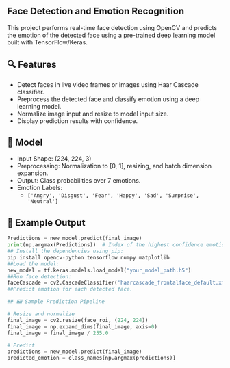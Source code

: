 ## Face Detection and Emotion Recognition

This project performs real-time face detection using OpenCV and predicts the emotion of the detected face using a pre-trained deep learning model built with TensorFlow/Keras.

## 🔍 Features

- Detect faces in live video frames or images using Haar Cascade classifier.
- Preprocess the detected face and classify emotion using a deep learning model.
- Normalize image input and resize to model input size.
- Display prediction results with confidence.

## 🧠 Model

- Input Shape: (224, 224, 3)
- Preprocessing: Normalization to [0, 1], resizing, and batch dimension expansion.
- Output: Class probabilities over 7 emotions.
- Emotion Labels:
  - `['Angry', 'Disgust', 'Fear', 'Happy', 'Sad', 'Surprise', 'Neutral']`

## 🧪 Example Output

```python
Predictions = new_model.predict(final_image)
print(np.argmax(Predictions))  # Index of the highest confidence emotion
## Install the dependencies using pip:
pip install opencv-python tensorflow numpy matplotlib
##Load the model:
new_model = tf.keras.models.load_model("your_model_path.h5")
##Run face detection:
faceCascade = cv2.CascadeClassifier('haarcascade_frontalface_default.xml')
##Predict emotion for each detected face.

## 🖼 Sample Prediction Pipeline

# Resize and normalize
final_image = cv2.resize(face_roi, (224, 224))
final_image = np.expand_dims(final_image, axis=0)
final_image = final_image / 255.0

# Predict
predictions = new_model.predict(final_image)
predicted_emotion = class_names[np.argmax(predictions)]
```
